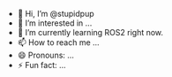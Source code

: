 - 👋 Hi, I’m @stupidpup
- 👀 I’m interested in ...
- 🌱 I’m currently learning ROS2 right now.
- 📫 How to reach me ...
- 😄 Pronouns: ...
- ⚡ Fun fact: ...

<!---
stupidpup/stupidpup is a ✨ special ✨ repository because its `README.md` (this file) appears on your GitHub profile.
You can click the Preview link to take a look at your changes.
--->
